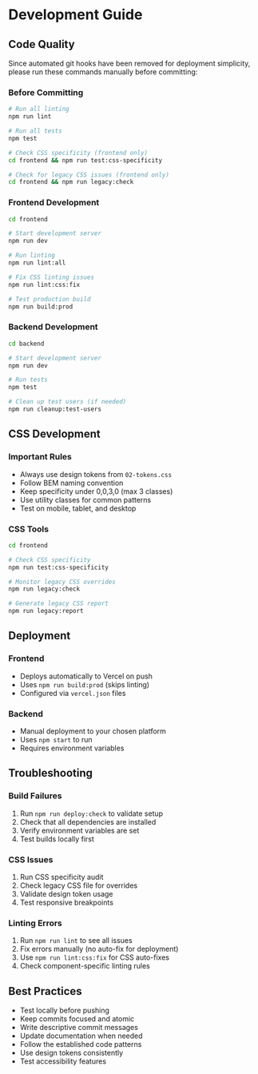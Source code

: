 # Development Guide

## Code Quality

Since automated git hooks have been removed for deployment simplicity, please run these commands manually before committing:

### Before Committing

```bash
# Run all linting
npm run lint

# Run all tests
npm test

# Check CSS specificity (frontend only)
cd frontend && npm run test:css-specificity

# Check for legacy CSS issues (frontend only)
cd frontend && npm run legacy:check
```

### Frontend Development

```bash
cd frontend

# Start development server
npm run dev

# Run linting
npm run lint:all

# Fix CSS linting issues
npm run lint:css:fix

# Test production build
npm run build:prod
```

### Backend Development

```bash
cd backend

# Start development server
npm run dev

# Run tests
npm test

# Clean up test users (if needed)
npm run cleanup:test-users
```

## CSS Development

### Important Rules

- Always use design tokens from `02-tokens.css`
- Follow BEM naming convention
- Keep specificity under 0,0,3,0 (max 3 classes)
- Use utility classes for common patterns
- Test on mobile, tablet, and desktop

### CSS Tools

```bash
cd frontend

# Check CSS specificity
npm run test:css-specificity

# Monitor legacy CSS overrides
npm run legacy:check

# Generate legacy CSS report
npm run legacy:report
```

## Deployment

### Frontend
- Deploys automatically to Vercel on push
- Uses `npm run build:prod` (skips linting)
- Configured via `vercel.json` files

### Backend
- Manual deployment to your chosen platform
- Uses `npm start` to run
- Requires environment variables

## Troubleshooting

### Build Failures
1. Run `npm run deploy:check` to validate setup
2. Check that all dependencies are installed
3. Verify environment variables are set
4. Test builds locally first

### CSS Issues
1. Run CSS specificity audit
2. Check legacy CSS file for overrides
3. Validate design token usage
4. Test responsive breakpoints

### Linting Errors
1. Run `npm run lint` to see all issues
2. Fix errors manually (no auto-fix for deployment)
3. Use `npm run lint:css:fix` for CSS auto-fixes
4. Check component-specific linting rules

## Best Practices

- Test locally before pushing
- Keep commits focused and atomic
- Write descriptive commit messages
- Update documentation when needed
- Follow the established code patterns
- Use design tokens consistently
- Test accessibility features